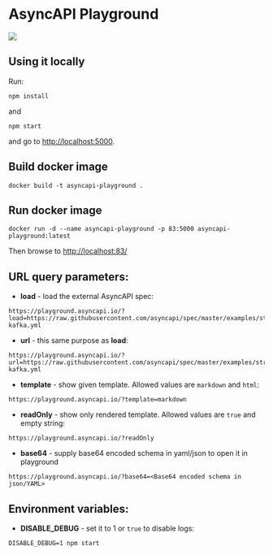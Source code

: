 # AsyncAPI Playground

![](screenshot.png)

## Using it locally

Run:

```
npm install
```

and

```
npm start
```

and go to [http://localhost:5000]().

## Build docker image

```
docker build -t asyncapi-playground .
```

## Run docker image

```
docker run -d --name asyncapi-playground -p 83:5000 asyncapi-playground:latest
```

Then browse to [http://localhost:83/]()

## URL query parameters:

- **load** - load the external AsyncAPI spec:

```
https://playground.asyncapi.io/?load=https://raw.githubusercontent.com/asyncapi/spec/master/examples/streetlights-kafka.yml
```

- **url** - this same purpose as **load**:

```
https://playground.asyncapi.io/?url=https://raw.githubusercontent.com/asyncapi/spec/master/examples/streetlights-kafka.yml
```

- **template** - show given template. Allowed values are `markdown` and `html`:

```
https://playground.asyncapi.io/?template=markdown
```

- **readOnly** - show only rendered template. Allowed values are `true` and empty string:

```
https://playground.asyncapi.io/?readOnly
```

- **base64** - supply base64 encoded schema in yaml/json to open it in playground

```
https://playground.asyncapi.io/?base64=<Base64 encoded schema in json/YAML>
```

## Environment variables:

- **DISABLE_DEBUG** - set it to 1 or `true` to disable logs:

```
DISABLE_DEBUG=1 npm start
```
